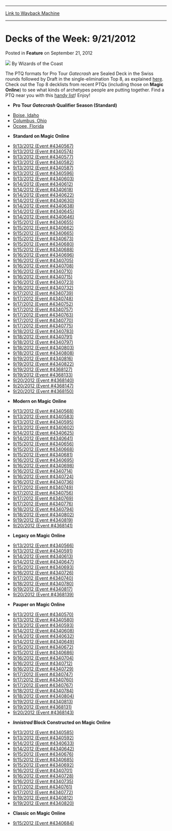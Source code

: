 
---
[Link to Wayback Machine](https://web.archive.org/web/20220127093318/https://magic.wizards.com/en/articles/archive/feature/decks-week-9212012-2012-09-21)

[_metadata_:wayback_url]:- "https://magic.wizards.com/en/articles/archive/feature/decks-week-9212012-2012-09-21"
[_metadata_:wayback_raw_url]:- "https://web.archive.org/web/20220127093318id_/https://magic.wizards.com/en/articles/archive/feature/decks-week-9212012-2012-09-21"
[_metadata_:wayback_capture_timestamp]:- "2022-01-27 09:33:18+00:00"
[_metadata_:publish_date]:- "2012-09-21"
[_metadata_:description]:- "The PTQ formats for Pro Tour Gatecrash are Sealed Deck in the Swiss rounds followed by Draft in the single-elimination Top 8, as explained here. Check out the Top 8 decklists from recent PTQs (including those on Magic Online) to see what kinds of archetypes people are putting together. Find a PTQ near you with this handy list! Enjoy!"
[_metadata_:generator]:- "Drupal 7 (http://drupal.org)"
---


Decks of the Week: 9/21/2012
============================



 Posted in **Feature**
 on September 21, 2012 






![](https://media.magic.wizards.com/styles/auth_small/public/images/person/wizards_author.jpg)
By Wizards of the Coast











The PTQ formats for Pro Tour *Gatecrash* are Sealed Deck in the Swiss rounds followed by Draft in the single-elimination Top 8, as explained [here](http://www.wizards.com/magic/tcg/events.aspx?x=mtgcom/protour/gatecrash13-qualifiers). Check out the Top 8 decklists from recent PTQs (including those on **Magic Online**) to see what kinds of archetypes people are putting together. Find a PTQ near you with this [handy list](http://www.wizards.com/Magic/TCG/Events.aspx?x=mtg/event/protour/qualifierlist#gtc)! Enjoy! 

* **Pro Tour *Gatecrash* Qualifier Season (Standard)**
+ [Boise, Idaho](/en/articles/archive/event-coverage/pro-tour-gatecrash-qualifier-season-top-8-standard-decklists-2013--0)
+ [Columbus, Ohio](/en/articles/archive/event-coverage/pro-tour-gatecrash-qualifier-season-top-8-standard-decklists-2013--1)
+ [Ocoee, Florida](/en/articles/archive/event-coverage/pro-tour-gatecrash-qualifier-season-top-8-standard-decklists-2013--2)
* **Standard on Magic Online**
+ [9/13/2012 (Event #4340567)](http://archive.wizards.com/Magic/Digital/MagicOnlineTourn.aspx?x=mtg/digital/magiconline/tourn/4340567)
+ [9/13/2012 (Event #4340574)](http://archive.wizards.com/Magic/Digital/MagicOnlineTourn.aspx?x=mtg/digital/magiconline/tourn/4340574)
+ [9/13/2012 (Event #4340577)](http://archive.wizards.com/Magic/Digital/MagicOnlineTourn.aspx?x=mtg/digital/magiconline/tourn/4340577)
+ [9/13/2012 (Event #4340582)](http://archive.wizards.com/Magic/Digital/MagicOnlineTourn.aspx?x=mtg/digital/magiconline/tourn/4340582)
+ [9/13/2012 (Event #4340587)](http://archive.wizards.com/Magic/Digital/MagicOnlineTourn.aspx?x=mtg/digital/magiconline/tourn/4340587)
+ [9/13/2012 (Event #4340596)](http://archive.wizards.com/Magic/Digital/MagicOnlineTourn.aspx?x=mtg/digital/magiconline/tourn/4340596)
+ [9/13/2012 (Event #4340603)](http://archive.wizards.com/Magic/Digital/MagicOnlineTourn.aspx?x=mtg/digital/magiconline/tourn/4340603)
+ [9/14/2012 (Event #4340612)](http://archive.wizards.com/Magic/Digital/MagicOnlineTourn.aspx?x=mtg/digital/magiconline/tourn/4340612)
+ [9/14/2012 (Event #4340618)](http://archive.wizards.com/Magic/Digital/MagicOnlineTourn.aspx?x=mtg/digital/magiconline/tourn/4340618)
+ [9/14/2012 (Event #4340622)](http://archive.wizards.com/Magic/Digital/MagicOnlineTourn.aspx?x=mtg/digital/magiconline/tourn/4340622)
+ [9/14/2012 (Event #4340630)](http://archive.wizards.com/Magic/Digital/MagicOnlineTourn.aspx?x=mtg/digital/magiconline/tourn/4340630)
+ [9/14/2012 (Event #4340638)](http://archive.wizards.com/Magic/Digital/MagicOnlineTourn.aspx?x=mtg/digital/magiconline/tourn/4340638)
+ [9/14/2012 (Event #4340645)](http://archive.wizards.com/Magic/Digital/MagicOnlineTourn.aspx?x=mtg/digital/magiconline/tourn/4340645)
+ [9/14/2012 (Event #4340646)](http://archive.wizards.com/Magic/Digital/MagicOnlineTourn.aspx?x=mtg/digital/magiconline/tourn/4340646)
+ [9/15/2012 (Event #4340655)](http://archive.wizards.com/Magic/Digital/MagicOnlineTourn.aspx?x=mtg/digital/magiconline/tourn/4340655)
+ [9/15/2012 (Event #4340662)](http://archive.wizards.com/Magic/Digital/MagicOnlineTourn.aspx?x=mtg/digital/magiconline/tourn/4340662)
+ [9/15/2012 (Event #4340665)](http://archive.wizards.com/Magic/Digital/MagicOnlineTourn.aspx?x=mtg/digital/magiconline/tourn/4340665)
+ [9/15/2012 (Event #4340673)](http://archive.wizards.com/Magic/Digital/MagicOnlineTourn.aspx?x=mtg/digital/magiconline/tourn/4340673)
+ [9/15/2012 (Event #4340680)](http://archive.wizards.com/Magic/Digital/MagicOnlineTourn.aspx?x=mtg/digital/magiconline/tourn/4340680)
+ [9/15/2012 (Event #4340688)](http://archive.wizards.com/Magic/Digital/MagicOnlineTourn.aspx?x=mtg/digital/magiconline/tourn/4340688)
+ [9/16/2012 (Event #4340696)](http://archive.wizards.com/Magic/Digital/MagicOnlineTourn.aspx?x=mtg/digital/magiconline/tourn/4340696)
+ [9/16/2012 (Event #4340705)](http://archive.wizards.com/Magic/Digital/MagicOnlineTourn.aspx?x=mtg/digital/magiconline/tourn/4340705)
+ [9/16/2012 (Event #4340708)](http://archive.wizards.com/Magic/Digital/MagicOnlineTourn.aspx?x=mtg/digital/magiconline/tourn/4340708)
+ [9/16/2012 (Event #4340710)](http://archive.wizards.com/Magic/Digital/MagicOnlineTourn.aspx?x=mtg/digital/magiconline/tourn/4340710)
+ [9/16/2012 (Event #4340715)](http://archive.wizards.com/Magic/Digital/MagicOnlineTourn.aspx?x=mtg/digital/magiconline/tourn/4340715)
+ [9/16/2012 (Event #4340723)](http://archive.wizards.com/Magic/Digital/MagicOnlineTourn.aspx?x=mtg/digital/magiconline/tourn/4340723)
+ [9/16/2012 (Event #4340732)](http://archive.wizards.com/Magic/Digital/MagicOnlineTourn.aspx?x=mtg/digital/magiconline/tourn/4340732)
+ [9/17/2012 (Event #4340739)](http://archive.wizards.com/Magic/Digital/MagicOnlineTourn.aspx?x=mtg/digital/magiconline/tourn/4340739)
+ [9/17/2012 (Event #4340748)](http://archive.wizards.com/Magic/Digital/MagicOnlineTourn.aspx?x=mtg/digital/magiconline/tourn/4340748)
+ [9/17/2012 (Event #4340752)](http://archive.wizards.com/Magic/Digital/MagicOnlineTourn.aspx?x=mtg/digital/magiconline/tourn/4340752)
+ [9/17/2012 (Event #4340757)](http://archive.wizards.com/Magic/Digital/MagicOnlineTourn.aspx?x=mtg/digital/magiconline/tourn/4340757)
+ [9/17/2012 (Event #4340763)](http://archive.wizards.com/Magic/Digital/MagicOnlineTourn.aspx?x=mtg/digital/magiconline/tourn/4340763)
+ [9/17/2012 (Event #4340770)](http://archive.wizards.com/Magic/Digital/MagicOnlineTourn.aspx?x=mtg/digital/magiconline/tourn/4340770)
+ [9/17/2012 (Event #4340775)](http://archive.wizards.com/Magic/Digital/MagicOnlineTourn.aspx?x=mtg/digital/magiconline/tourn/4340775)
+ [9/18/2012 (Event #4340783)](http://archive.wizards.com/Magic/Digital/MagicOnlineTourn.aspx?x=mtg/digital/magiconline/tourn/4340783)
+ [9/18/2012 (Event #4340791)](http://archive.wizards.com/Magic/Digital/MagicOnlineTourn.aspx?x=mtg/digital/magiconline/tourn/4340791)
+ [9/18/2012 (Event #4340797)](http://archive.wizards.com/Magic/Digital/MagicOnlineTourn.aspx?x=mtg/digital/magiconline/tourn/4340797)
+ [9/18/2012 (Event #4340803)](http://archive.wizards.com/Magic/Digital/MagicOnlineTourn.aspx?x=mtg/digital/magiconline/tourn/4340803)
+ [9/18/2012 (Event #4340808)](http://archive.wizards.com/Magic/Digital/MagicOnlineTourn.aspx?x=mtg/digital/magiconline/tourn/4340808)
+ [9/19/2012 (Event #4340816)](http://archive.wizards.com/Magic/Digital/MagicOnlineTourn.aspx?x=mtg/digital/magiconline/tourn/4340816)
+ [9/19/2012 (Event #4340822)](http://archive.wizards.com/Magic/Digital/MagicOnlineTourn.aspx?x=mtg/digital/magiconline/tourn/4340822)
+ [9/19/2012 (Event #4368127)](http://archive.wizards.com/Magic/Digital/MagicOnlineTourn.aspx?x=mtg/digital/magiconline/tourn/4368127)
+ [9/19/2012 (Event #4368133)](http://archive.wizards.com/Magic/Digital/MagicOnlineTourn.aspx?x=mtg/digital/magiconline/tourn/4368133)
+ [9/20/2012 (Event #4368140)](http://archive.wizards.com/Magic/Digital/MagicOnlineTourn.aspx?x=mtg/digital/magiconline/tourn/4368140)
+ [9/20/2012 (Event #4368147)](http://archive.wizards.com/Magic/Digital/MagicOnlineTourn.aspx?x=mtg/digital/magiconline/tourn/4368147)
+ [9/20/2012 (Event #4368150)](http://archive.wizards.com/Magic/Digital/MagicOnlineTourn.aspx?x=mtg/digital/magiconline/tourn/4368150)
* **Modern on Magic Online**
+ [9/13/2012 (Event #4340568)](http://archive.wizards.com/Magic/Digital/MagicOnlineTourn.aspx?x=mtg/digital/magiconline/tourn/4340568)
+ [9/13/2012 (Event #4340583)](http://archive.wizards.com/Magic/Digital/MagicOnlineTourn.aspx?x=mtg/digital/magiconline/tourn/4340583)
+ [9/13/2012 (Event #4340595)](http://archive.wizards.com/Magic/Digital/MagicOnlineTourn.aspx?x=mtg/digital/magiconline/tourn/4340595)
+ [9/13/2012 (Event #4340602)](http://archive.wizards.com/Magic/Digital/MagicOnlineTourn.aspx?x=mtg/digital/magiconline/tourn/4340602)
+ [9/14/2012 (Event #4340625)](http://archive.wizards.com/Magic/Digital/MagicOnlineTourn.aspx?x=mtg/digital/magiconline/tourn/4340625)
+ [9/14/2012 (Event #4340641)](http://archive.wizards.com/Magic/Digital/MagicOnlineTourn.aspx?x=mtg/digital/magiconline/tourn/4340641)
+ [9/15/2012 (Event #4340656)](http://archive.wizards.com/Magic/Digital/MagicOnlineTourn.aspx?x=mtg/digital/magiconline/tourn/4340656)
+ [9/15/2012 (Event #4340668)](http://archive.wizards.com/Magic/Digital/MagicOnlineTourn.aspx?x=mtg/digital/magiconline/tourn/4340668)
+ [9/15/2012 (Event #4340681)](http://archive.wizards.com/Magic/Digital/MagicOnlineTourn.aspx?x=mtg/digital/magiconline/tourn/4340681)
+ [9/16/2012 (Event #4340695)](http://archive.wizards.com/Magic/Digital/MagicOnlineTourn.aspx?x=mtg/digital/magiconline/tourn/4340695)
+ [9/16/2012 (Event #4340698)](http://archive.wizards.com/Magic/Digital/MagicOnlineTourn.aspx?x=mtg/digital/magiconline/tourn/4340698)
+ [9/16/2012 (Event #4340714)](http://archive.wizards.com/Magic/Digital/MagicOnlineTourn.aspx?x=mtg/digital/magiconline/tourn/4340714)
+ [9/16/2012 (Event #4340724)](http://archive.wizards.com/Magic/Digital/MagicOnlineTourn.aspx?x=mtg/digital/magiconline/tourn/4340724)
+ [9/16/2012 (Event #4340736)](http://archive.wizards.com/Magic/Digital/MagicOnlineTourn.aspx?x=mtg/digital/magiconline/tourn/4340736)
+ [9/17/2012 (Event #4340749)](http://archive.wizards.com/Magic/Digital/MagicOnlineTourn.aspx?x=mtg/digital/magiconline/tourn/4340749)
+ [9/17/2012 (Event #4340756)](http://archive.wizards.com/Magic/Digital/MagicOnlineTourn.aspx?x=mtg/digital/magiconline/tourn/4340756)
+ [9/17/2012 (Event #4340769)](http://archive.wizards.com/Magic/Digital/MagicOnlineTourn.aspx?x=mtg/digital/magiconline/tourn/4340769)
+ [9/17/2012 (Event #4340776)](http://archive.wizards.com/Magic/Digital/MagicOnlineTourn.aspx?x=mtg/digital/magiconline/tourn/4340776)
+ [9/18/2012 (Event #4340794)](http://archive.wizards.com/Magic/Digital/MagicOnlineTourn.aspx?x=mtg/digital/magiconline/tourn/4340794)
+ [9/18/2012 (Event #4340802)](http://archive.wizards.com/Magic/Digital/MagicOnlineTourn.aspx?x=mtg/digital/magiconline/tourn/4340802)
+ [9/19/2012 (Event #4340819)](http://archive.wizards.com/Magic/Digital/MagicOnlineTourn.aspx?x=mtg/digital/magiconline/tourn/4340819)
+ [9/20/2012 (Event #4368141)](http://archive.wizards.com/Magic/Digital/MagicOnlineTourn.aspx?x=mtg/digital/magiconline/tourn/4368141)
* **Legacy on Magic Online**
+ [9/13/2012 (Event #4340566)](http://archive.wizards.com/Magic/Digital/MagicOnlineTourn.aspx?x=mtg/digital/magiconline/tourn/4340566)
+ [9/13/2012 (Event #4340591)](http://archive.wizards.com/Magic/Digital/MagicOnlineTourn.aspx?x=mtg/digital/magiconline/tourn/4340591)
+ [9/14/2012 (Event #4340613)](http://archive.wizards.com/Magic/Digital/MagicOnlineTourn.aspx?x=mtg/digital/magiconline/tourn/4340613)
+ [9/14/2012 (Event #4340647)](http://archive.wizards.com/Magic/Digital/MagicOnlineTourn.aspx?x=mtg/digital/magiconline/tourn/4340647)
+ [9/15/2012 (Event #4340693)](http://archive.wizards.com/Magic/Digital/MagicOnlineTourn.aspx?x=mtg/digital/magiconline/tourn/4340693)
+ [9/16/2012 (Event #4340726)](http://archive.wizards.com/Magic/Digital/MagicOnlineTourn.aspx?x=mtg/digital/magiconline/tourn/4340726)
+ [9/17/2012 (Event #4340740)](http://archive.wizards.com/Magic/Digital/MagicOnlineTourn.aspx?x=mtg/digital/magiconline/tourn/4340740)
+ [9/18/2012 (Event #4340780)](http://archive.wizards.com/Magic/Digital/MagicOnlineTourn.aspx?x=mtg/digital/magiconline/tourn/4340780)
+ [9/19/2012 (Event #4340817)](http://archive.wizards.com/Magic/Digital/MagicOnlineTourn.aspx?x=mtg/digital/magiconline/tourn/4340817)
+ [9/20/2012 (Event #4368139)](http://archive.wizards.com/Magic/Digital/MagicOnlineTourn.aspx?x=mtg/digital/magiconline/tourn/4368139)
* **Pauper on Magic Online**
+ [9/13/2012 (Event #4340570)](http://archive.wizards.com/Magic/Digital/MagicOnlineTourn.aspx?x=mtg/digital/magiconline/tourn/4340570)
+ [9/13/2012 (Event #4340580)](http://archive.wizards.com/Magic/Digital/MagicOnlineTourn.aspx?x=mtg/digital/magiconline/tourn/4340580)
+ [9/13/2012 (Event #4340593)](http://archive.wizards.com/Magic/Digital/MagicOnlineTourn.aspx?x=mtg/digital/magiconline/tourn/4340593)
+ [9/14/2012 (Event #4340608)](http://archive.wizards.com/Magic/Digital/MagicOnlineTourn.aspx?x=mtg/digital/magiconline/tourn/4340608)
+ [9/14/2012 (Event #4340632)](http://archive.wizards.com/Magic/Digital/MagicOnlineTourn.aspx?x=mtg/digital/magiconline/tourn/4340632)
+ [9/14/2012 (Event #4340649)](http://archive.wizards.com/Magic/Digital/MagicOnlineTourn.aspx?x=mtg/digital/magiconline/tourn/4340649)
+ [9/15/2012 (Event #4340672)](http://archive.wizards.com/Magic/Digital/MagicOnlineTourn.aspx?x=mtg/digital/magiconline/tourn/4340672)
+ [9/15/2012 (Event #4340686)](http://archive.wizards.com/Magic/Digital/MagicOnlineTourn.aspx?x=mtg/digital/magiconline/tourn/4340686)
+ [9/16/2012 (Event #4340704)](http://archive.wizards.com/Magic/Digital/MagicOnlineTourn.aspx?x=mtg/digital/magiconline/tourn/4340704)
+ [9/16/2012 (Event #4340712)](http://archive.wizards.com/Magic/Digital/MagicOnlineTourn.aspx?x=mtg/digital/magiconline/tourn/4340712)
+ [9/16/2012 (Event #4340729)](http://archive.wizards.com/Magic/Digital/MagicOnlineTourn.aspx?x=mtg/digital/magiconline/tourn/4340729)
+ [9/17/2012 (Event #4340747)](http://archive.wizards.com/Magic/Digital/MagicOnlineTourn.aspx?x=mtg/digital/magiconline/tourn/4340747)
+ [9/17/2012 (Event #4340760)](http://archive.wizards.com/Magic/Digital/MagicOnlineTourn.aspx?x=mtg/digital/magiconline/tourn/4340760)
+ [9/17/2012 (Event #4340767)](http://archive.wizards.com/Magic/Digital/MagicOnlineTourn.aspx?x=mtg/digital/magiconline/tourn/4340767)
+ [9/18/2012 (Event #4340784)](http://archive.wizards.com/Magic/Digital/MagicOnlineTourn.aspx?x=mtg/digital/magiconline/tourn/4340784)
+ [9/18/2012 (Event #4340804)](http://archive.wizards.com/Magic/Digital/MagicOnlineTourn.aspx?x=mtg/digital/magiconline/tourn/4340804)
+ [9/19/2012 (Event #4340813)](http://archive.wizards.com/Magic/Digital/MagicOnlineTourn.aspx?x=mtg/digital/magiconline/tourn/4340813)
+ [9/19/2012 (Event #4368131)](http://archive.wizards.com/Magic/Digital/MagicOnlineTourn.aspx?x=mtg/digital/magiconline/tourn/4368131)
+ [9/20/2012 (Event #4368143)](http://archive.wizards.com/Magic/Digital/MagicOnlineTourn.aspx?x=mtg/digital/magiconline/tourn/4368143)
* ***Innistrad* Block Constructed on Magic Online**
+ [9/13/2012 (Event #4340585)](http://archive.wizards.com/Magic/Digital/MagicOnlineTourn.aspx?x=mtg/digital/magiconline/tourn/4340585)
+ [9/13/2012 (Event #4340592)](http://archive.wizards.com/Magic/Digital/MagicOnlineTourn.aspx?x=mtg/digital/magiconline/tourn/4340592)
+ [9/14/2012 (Event #4340633)](http://archive.wizards.com/Magic/Digital/MagicOnlineTourn.aspx?x=mtg/digital/magiconline/tourn/4340633)
+ [9/14/2012 (Event #4340642)](http://archive.wizards.com/Magic/Digital/MagicOnlineTourn.aspx?x=mtg/digital/magiconline/tourn/4340642)
+ [9/15/2012 (Event #4340676)](http://archive.wizards.com/Magic/Digital/MagicOnlineTourn.aspx?x=mtg/digital/magiconline/tourn/4340676)
+ [9/15/2012 (Event #4340685)](http://archive.wizards.com/Magic/Digital/MagicOnlineTourn.aspx?x=mtg/digital/magiconline/tourn/4340685)
+ [9/15/2012 (Event #4340692)](http://archive.wizards.com/Magic/Digital/MagicOnlineTourn.aspx?x=mtg/digital/magiconline/tourn/4340692)
+ [9/16/2012 (Event #4340701)](http://archive.wizards.com/Magic/Digital/MagicOnlineTourn.aspx?x=mtg/digital/magiconline/tourn/4340701)
+ [9/16/2012 (Event #4340728)](http://archive.wizards.com/Magic/Digital/MagicOnlineTourn.aspx?x=mtg/digital/magiconline/tourn/4340728)
+ [9/16/2012 (Event #4340735)](http://archive.wizards.com/Magic/Digital/MagicOnlineTourn.aspx?x=mtg/digital/magiconline/tourn/4340735)
+ [9/17/2012 (Event #4340761)](http://archive.wizards.com/Magic/Digital/MagicOnlineTourn.aspx?x=mtg/digital/magiconline/tourn/4340761)
+ [9/17/2012 (Event #4340772)](http://archive.wizards.com/Magic/Digital/MagicOnlineTourn.aspx?x=mtg/digital/magiconline/tourn/4340772)
+ [9/19/2012 (Event #4340812)](http://archive.wizards.com/Magic/Digital/MagicOnlineTourn.aspx?x=mtg/digital/magiconline/tourn/4340812)
+ [9/19/2012 (Event #4340820)](http://archive.wizards.com/Magic/Digital/MagicOnlineTourn.aspx?x=mtg/digital/magiconline/tourn/4340820)
* **Classic on Magic Online**
+ [9/15/2012 (Event #4340684)](http://archive.wizards.com/Magic/Digital/MagicOnlineTourn.aspx?x=mtg/digital/magiconline/tourn/4340684)






